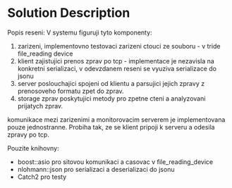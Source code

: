 # Solution Description

Popis reseni:
V systemu figuruji tyto komponenty:
1. zarizeni, implementovno testovaci zarizeni ctouci ze souboru - v tride file_reading device
2. klient zajistujici prenos zprav po tcp - implementace je nezavisla na konkretni serializaci, v odevzdanem reseni se vyuziva serializace do jsonu
3. server poslouchajici spojeni od klientu a parsujici jejich zpravy z prenosoveho formatu zpet do zprav.
4. storage zprav poskytujici metody pro zpetne cteni a analyzovani prijatych zprav.

komunikace mezi zarizenimi a monitorovacim serverem je implementovana pouze jednostranne. Probiha tak, ze se klient pripoji k serveru a odesila zpravy po tcp.

Pouzite knihovny:
- boost::asio pro sitovou komunikaci a casovac v file_reading_device
- nlohmann::json pro serializaci a deserializaci do jsonu
- Catch2 pro testy

